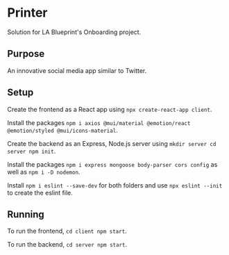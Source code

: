 # Printer
Solution for LA Blueprint's Onboarding project.
## Purpose
An innovative social media app similar to Twitter.
## Setup
Create the frontend as a React app using `npx create-react-app client`.

Install the packages `npm i axios @mui/material @emotion/react @emotion/styled @mui/icons-material`.

Create the backend as an Express, Node.js server using `mkdir server cd server npm init`.  

Install the packages `npm i express mongoose body-parser cors config` as well as `npm i -D nodemon`.  

Install `npm i eslint --save-dev` for both folders and use `npx eslint --init` to create the eslint file.
## Running
To run the frontend, `cd client npm start`. 
 
To run the backend, `cd server npm start`.